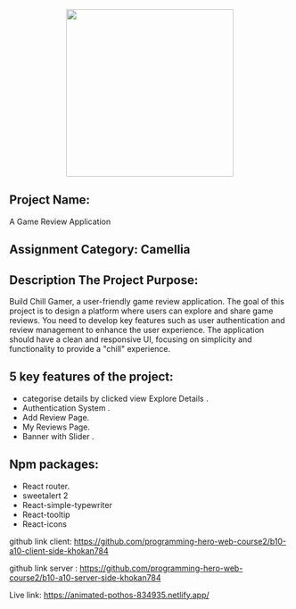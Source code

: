 
<div align="center">
  <img height="300" src="https://i.ibb.co.com/WHRt2F5/ttt.jpg"  />
</div>

<h2>Project Name:</h2>
 A Game Review Application
<h2>Assignment Category: Camellia</h2>


<h2>Description The Project Purpose: </h2>

Build Chill Gamer, a user-friendly game review application. The goal of this project is to design a platform where users can explore and share game reviews. You need to develop key features such as user authentication and review management to enhance the user experience. The application should have a clean and responsive UI, focusing on simplicity and functionality to provide a "chill" experience. 

<h2>5 key features of the project: </h2>

- categorise details by clicked view Explore Details .
- Authentication System .
- Add Review Page.
- My Reviews Page.
- Banner with Slider .

<h2>Npm packages:</h2>
<ul>
    <li> React router.</li>
    <li>sweetalert 2</li>
    <li>React-simple-typewriter</li>
    <li>React-tooltip</li>
    <li>React-icons</li>
</ul>       

github link client: https://github.com/programming-hero-web-course2/b10-a10-client-side-khokan784

github link server : https://github.com/programming-hero-web-course2/b10-a10-server-side-khokan784

Live link: https://animated-pothos-834935.netlify.app/
